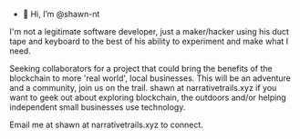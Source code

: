 - 👋 Hi, I’m @shawn-nt

I'm not a legitimate software developer, just a maker/hacker using his duct tape and keyboard to the best of his ability to experiment and make what I need.

Seeking collaborators for a project that could bring the benefits of the blockchain to more 'real world', local businesses.  This will be an adventure and a community, join us on the trail. shawn at narrativetrails.xyz if you want to geek out about exploring blockchain, the outdoors and/or helping independent small businesses use technology.

Email me at shawn at narrativetrails.xyz to connect.



